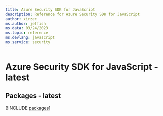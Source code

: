 ```yaml
---
title: Azure Security SDK for JavaScript
description: Reference for Azure Security SDK for JavaScript
author: xirzec
ms.author: jeffish
ms.data: 03/24/2023
ms.topic: reference
ms.devlang: javascript
ms.service: security
---
```

# Azure Security SDK for JavaScript - latest
## Packages - latest
[!INCLUDE [packages](security-index.md)]